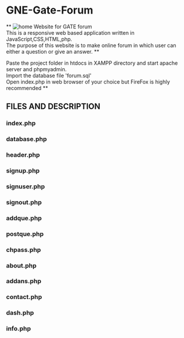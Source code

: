 # GNE-Gate-Forum
**
![home](https://drive.google.com/uc?export=view&id=11Ixx49SUrY6-r1YYtKTgl8LoKope1soR)
Website for GATE forum\
This is a responsive web based application written in JavaScript,CSS,HTML,php.\
The purpose of this website is to make online forum in which user can either a question or give an answer.
**

Paste the project folder in htdocs in XAMPP directory and start apache server and phpmyadmin.\
Import the database file 'forum.sql'\
Open index.php in web browser of your choice but FireFox is highly recommended
**

## FILES AND DESCRIPTION

### index.php     
### database.php
### header.php
### signup.php
### signuser.php
### signout.php
### addque.php
### postque.php
### chpass.php
### about.php
### addans.php
### contact.php
### dash.php
### info.php
